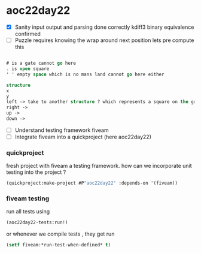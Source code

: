 # aoc22day22

- [X] Sanity input output and parsing done correctly
 kdiff3 binary equivalence confirmed
- [ ] Puzzle requires knowing the wrap around next position 
  lets pre compute this 
```lisp

# is a gate cannot go here
. is open square 
' ' empty space which is no mans land cannot go here either 

structure 
x 
y 
left -> take to another structure ? which represents a square on the grid
right ->
up ->
down ->
```

- [ ] Understand testing framework fiveam
- [ ] Integrate fiveam into a quickproject (here aoc22day22)

### quickproject 

fresh project with fiveam a testing framework.
how can we incorporate unit testing into the project ?

```lisp
(quickproject:make-project #P"aoc22day22" :depends-on '(fiveam))
```

### fiveam testing

run all tests using

```lisp
(aoc22day22-tests:run!)
```

or whenever we compile tests , they get run 
```lisp
(setf fiveam:*run-test-when-defined* t)
```

